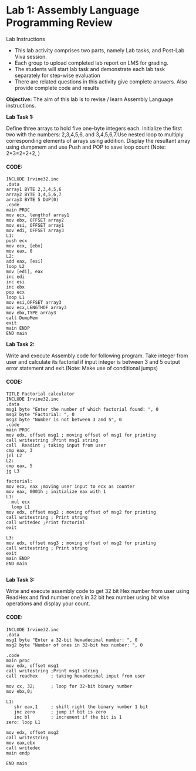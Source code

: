 
# Lab 1: Assembly Language Programming Review

Lab Instructions
 *   This lab activity comprises two parts, namely Lab tasks, and Post-Lab Viva session. 
 *   Each group to upload completed lab report on LMS for grading.
 *   The students will start lab task and demonstrate each lab task separately for step-wise evaluation
 *   There are related questions in this activity give complete answers. Also provide complete code and results

**Objective:** The aim of this lab is to revise / learn Assembly Language instructions.

**Lab Task 1:**
 
 Define three arrays to hold five one-byte integers each. Initialize the first two with the numbers: 2,3,4,5,6,  and 3,4,5,6,7.Use  nested loop to multiply  corresponding  elements  of  arrays using addition. Display the resultant array using dumpmem and use Push and POP to save loop count (Note:  2*3=2+2+2, )

#### CODE:
```
INCLUDE Irvine32.inc
.data
array1 BYTE 2,3,4,5,6
array2 BYTE 3,4,5,6,7
array3 BYTE 5 DUP(0)
.code
main PROC
mov ecx, lengthof array1
mov ebx, OFFSET array2
mov esi, OFFSET array1
mov edi, OFFSET array3
L1:
push ecx
mov ecx, [ebx]
mov eax, 0
L2:
add eax, [esi]
loop L2
mov [edi], eax
inc edi
inc esi
inc ebx
pop ecx
loop L1
mov esi,OFFSET array3
mov ecx,LENGTHOF array3
mov ebx,TYPE array3
call DumpMem
exit
main ENDP
END main

```
**Lab Task 2:**
 
 Write and execute Assembly code for following program.
Take integer from user and calculate its factorial if input integer is between 3 and 5 output error statement and exit.(Note: Make use of  conditional jumps)

#### CODE:
```
TITLE Factorial calculator
INCLUDE Irvine32.inc
.data
msg1 byte "Enter the number of which factorial found: ", 0
msg2 byte "Factorial: ", 0
msg3 byte "Number is not between 3 and 5", 0
.code
main PROC
mov edx, offset msg1 ; moving offset of msg1 for printing
call writestring ;Print msg1 string
call  Readint ; taking input from user
cmp eax, 3
jnl L2
L2:
cmp eax, 5
jg L3

factorial:
mov ecx, eax ;moving user input to ecx as counter
mov eax, 0001h ; initialize eax with 1
L1:
  mul ecx
  loop L1
mov edx, offset msg2 ; moving offset of msg2 for printing
call writestring ; Print string
call writedec ;Print factorial
exit

L3:
mov edx, offset msg3 ; moving offset of msg2 for printing
call writestring ; Print string
exit
main ENDP
END main


```
**Lab Task 3:**
 
Write and execute assembly code to get 32 bit Hex number from user using ReadHex and find number one’s in 32 bit hex number using bit wise operations and display your count.

#### CODE:
```
INCLUDE Irvine32.inc
.data
msg1 byte "Enter a 32-bit hexadecimal number: ", 0
msg2 byte "Number of ones in 32-bit hex number: ", 0

.code
main proc
mov edx, offset msg1
call writestring ;Print msg1 string
call readhex     ; taking hexadecimal input from user

mov cx, 32;      ; loop for 32-bit binary number
mov ebx,0;

L1:
   shr eax,1     ; shift right the binary number 1 bit
   jnc zero      ; jump if bit is zero
   inc bl        ; increment if the bit is 1
zero: loop L1

mov edx, offset msg2
call writestring
mov eax,ebx
call writedec
main endp

END main


```

